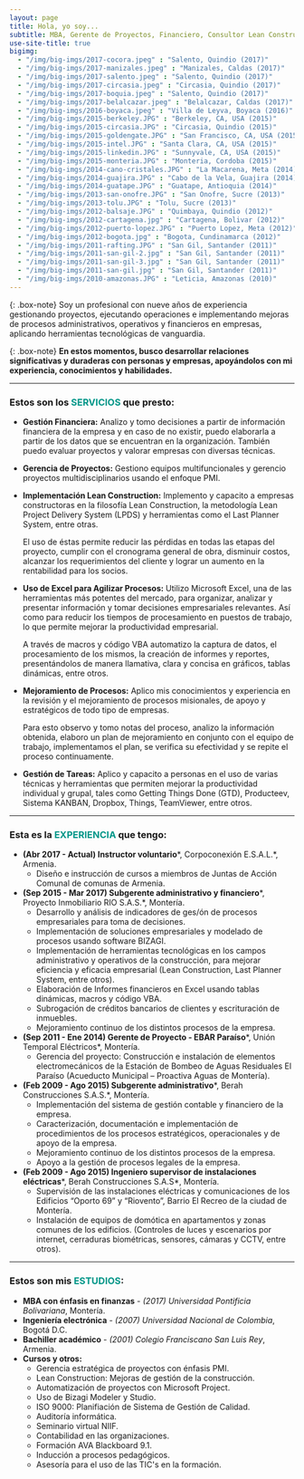```yaml
---
layout: page
title: Hola, yo soy...
subtitle: MBA, Gerente de Proyectos, Financiero, Consultor Lean Construction, Experto en Microsoft Excel, Ingeniero Electrónico, Programador, Caminante, Viajero y ...
use-site-title: true
bigimg:
  - "/img/big-imgs/2017-cocora.jpeg" : "Salento, Quindio (2017)"
  - "/img/big-imgs/2017-manizales.jpeg" : "Manizales, Caldas (2017)"
  - "/img/big-imgs/2017-salento.jpeg" : "Salento, Quindio (2017)"
  - "/img/big-imgs/2017-circasia.jpeg" : "Circasia, Quindio (2017)"
  - "/img/big-imgs/2017-boquia.jpeg" : "Salento, Quindio (2017)"
  - "/img/big-imgs/2017-belalcazar.jpeg" : "Belalcazar, Caldas (2017)"
  - "/img/big-imgs/2016-boyaca.jpeg" : "Villa de Leyva, Boyaca (2016)"
  - "/img/big-imgs/2015-berkeley.JPG" : "Berkeley, CA, USA (2015)"
  - "/img/big-imgs/2015-circasia.JPG" : "Circasia, Quindio (2015)"
  - "/img/big-imgs/2015-goldengate.JPG" : "San Francisco, CA, USA (2015)"
  - "/img/big-imgs/2015-intel.JPG" : "Santa Clara, CA, USA (2015)"
  - "/img/big-imgs/2015-linkedin.JPG" : "Sunnyvale, CA, USA (2015)"
  - "/img/big-imgs/2015-monteria.JPG" : "Monteria, Cordoba (2015)"
  - "/img/big-imgs/2014-cano-cristales.JPG" : "La Macarena, Meta (2014)"
  - "/img/big-imgs/2014-guajira.JPG" : "Cabo de la Vela, Guajira (2014)"
  - "/img/big-imgs/2014-guatape.JPG" : "Guatape, Antioquia (2014)"
  - "/img/big-imgs/2013-san-onofre.JPG" : "San Onofre, Sucre (2013)"
  - "/img/big-imgs/2013-tolu.JPG" : "Tolu, Sucre (2013)"
  - "/img/big-imgs/2012-balsaje.JPG" : "Quimbaya, Quindio (2012)"
  - "/img/big-imgs/2012-cartagena.jpg" : "Cartagena, Bolivar (2012)"
  - "/img/big-imgs/2012-puerto-lopez.JPG" : "Puerto Lopez, Meta (2012)"
  - "/img/big-imgs/2012-bogota.jpg" : "Bogota, Cundinamarca (2012)"
  - "/img/big-imgs/2011-rafting.JPG" : "San Gil, Santander (2011)"
  - "/img/big-imgs/2011-san-gil-2.jpg" : "San Gil, Santander (2011)"
  - "/img/big-imgs/2011-san-gil-3.jpg" : "San Gil, Santander (2011)"
  - "/img/big-imgs/2011-san-gil.jpg" : "San Gil, Santander (2011)"
  - "/img/big-imgs/2010-amazonas.JPG" : "Leticia, Amazonas (2010)"
---
```


{: .box-note}
Soy un profesional con nueve años de experiencia gestionando proyectos, ejecutando operaciones e implementando mejoras de procesos administrativos, operativos y financieros en empresas, aplicando herramientas tecnológicas de vanguardia.  

{: .box-note}
**En estos momentos, busco desarrollar relaciones significativas y duraderas con personas y empresas, apoyándolos con mi experiencia, conocimientos y habilidades.**  

---

### Estos son los <span style="color: #009688">SERVICIOS</span> que presto:  

* **Gestión Financiera:** Analizo y tomo decisiones a partir de información financiera de la empresa y en caso de no existir, puedo elaborarla a partir de los datos que se encuentran en la organización. También puedo evaluar proyectos y valorar empresas con diversas técnicas.  

* **Gerencia de Proyectos:** Gestiono equipos multifuncionales y gerencio proyectos multidisciplinarios usando el enfoque PMI.  

* **Implementación Lean Construction:** Implemento y capacito a empresas constructoras en la filosofía Lean Construction, la metodología Lean Project Delivery System (LPDS) y herramientas como el Last Planner System, entre otras.  

   El uso de éstas permite reducir las pérdidas en todas las etapas del proyecto, cumplir con el cronograma general de obra, disminuir costos, alcanzar los requerimientos del cliente y lograr un aumento en la rentabilidad para los socios.  

* **Uso de Excel para Agilizar Procesos:** Utilizo Microsoft Excel, una de las herramientas más potentes del mercado, para organizar, analizar y presentar información y tomar decisiones empresariales relevantes. Así como para reducir los tiempos de procesamiento en puestos de trabajo, lo que permite mejorar la productividad empresarial.  

   A través de macros y código VBA automatizo la captura de datos, el procesamiento de los mismos, la creación de informes y reportes, presentándolos de manera llamativa, clara y concisa en gráficos, tablas dinámicas, entre otros.  

* **Mejoramiento de Procesos:** Aplico mis conocimientos y experiencia en la revisión y el mejoramiento de procesos misionales, de apoyo y estratégicos de todo tipo de empresas.  

   Para esto observo y tomo notas del proceso, analizo la información obtenida, elaboro un plan de mejoramiento en conjunto con el equipo de trabajo, implementamos el plan, se verifica su efectividad y se repite el proceso continuamente.  

* **Gestión de Tareas:** Aplico y capacito a personas en el uso de varias técnicas y herramientas que permiten mejorar la productividad individual y grupal, tales como Getting Things Done (GTD), Producteev, Sistema KANBAN, Dropbox, Things, TeamViewer, entre otros.

---

### Esta es la <span style="color: #009688">EXPERIENCIA</span> que tengo:  


* **(Abr 2017 - Actual) Instructor voluntario***, Corpoconexión E.S.A.L.*, Armenia.  
  - Diseño e instrucción de cursos a miembros de Juntas de Acción Comunal de comunas de Armenia.  
* **(Sep 2015 - Mar 2017) Subgerente administrativo y financiero***, Proyecto Inmobiliario RIO S.A.S.*, Montería.  
  - Desarrollo y análisis de indicadores de ges/ón de procesos empresariales para toma de decisiones.  
  - Implementación de soluciones empresariales y modelado de procesos usando software BIZAGI.  
  - Implementación de herramientas tecnológicas en los campos administrativo y operativos de la construcción, para mejorar eficiencia y eficacia empresarial (Lean Construction, Last Planner System, entre otros).  
  - Elaboración de Informes financieros en Excel usando tablas dinámicas, macros y código VBA.  
  - Subrogación de créditos bancarios de clientes y escrituración de inmuebles.  
  - Mejoramiento continuo de los distintos procesos de la empresa.
* **(Sep 2011 - Ene 2014) Gerente de Proyecto - EBAR Paraíso***, Unión Temporal Eléctricos*, Montería.  
  - Gerencia del proyecto: Construcción e instalación de elementos electromecánicos de la Estación de Bombeo de Aguas Residuales El Paraíso (Acueducto Municipal – Proactiva Aguas de Montería).  
* **(Feb 2009 - Ago 2015) Subgerente administrativo***, Berah Construcciones S.A.S.*, Montería.  
  - Implementación del sistema de gestión contable y financiero de la empresa.  
  - Caracterización, documentación e implementación de procedimientos de los procesos estratégicos, operacionales y de apoyo de la empresa.  
  - Mejoramiento continuo de los distintos procesos de la empresa.  
  - Apoyo a la gestión de procesos legales de la empresa.  
* **(Feb 2009 - Ago 2015) Ingeniero supervisor de instalaciones eléctricas***, Berah Construcciones S.A.S*, Montería.  
  - Supervisión de las instalaciones eléctricas y comunicaciones de los Edificios “Oporto 69” y “Riovento”, Barrio El Recreo de la ciudad de Montería.  
  - Instalación de equipos de domótica en apartamentos y zonas comunes de los edificios. (Controles de luces y escenarios por internet, cerraduras biométricas, sensores, cámaras y CCTV, entre otros).  

---

### Estos son mis <span style="color: #009688">ESTUDIOS</span>:  

* **MBA con énfasis en finanzas** - *(2017) Universidad Pontificia Bolivariana*, Montería.  
* **Ingeniería electrónica** - *(2007) Universidad Nacional de Colombia*, Bogotá D.C.  
* **Bachiller académico** - *(2001) Colegio Franciscano San Luis Rey*, Armenia.  
* **Cursos y otros:**  
  * Gerencia estratégica de proyectos con énfasis PMI.  
  * Lean Construction: Mejoras de gestión de la construcción.  
  * Automatización de proyectos con Microsoft Project.  
  * Uso de Bizagi Modeler y Studio.  
  * ISO 9000: Planifiación de Sistema de Gestión de Calidad.  
  * Auditoría informática.  
  * Seminario virtual NIIF.  
  * Contabilidad en las organizaciones.  
  * Formación AVA Blackboard 9.1.  
  * Inducción a procesos pedagógicos.  
  * Asesoría para el uso de las TIC's en la formación.  
